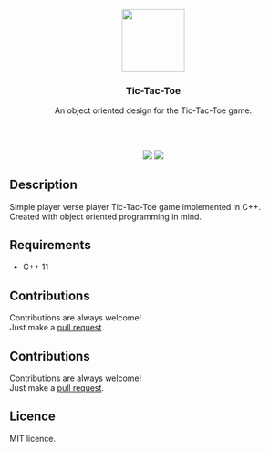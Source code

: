 <p align="center">
<img src="https://i.imgur.com/U2SoNSE.png" height="110px" width="auto"/>
<br/>
<h3 align="center">Tic-Tac-Toe</h3>
<p align="center">An object oriented design for the Tic-Tac-Toe game.</p>
<h2></h2>
</p>
<br />

<p align="center">
<a href="../../issues"><img src="https://img.shields.io/github/issues/aminbeigi/Github-README-Template.svg?style=flat-square" /></a>
<a href="../../pulls"><img src="https://img.shields.io/github/issues-pr/aminbeigi/Github-README-Template.svg?style=flat-square" /></a> 
</p>

## Description
Simple player verse player Tic-Tac-Toe game implemented in C++.  
Created with object oriented programming in mind.

## Requirements
* C++ 11

## Contributions
Contributions are always welcome!  
Just make a [pull request](../../pulls).

## Contributions
Contributions are always welcome!  
Just make a [pull request](../../pulls).

## Licence
MIT licence.
